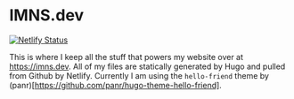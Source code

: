 # IMNS.dev
[![Netlify Status](https://api.netlify.com/api/v1/badges/3de8794b-6daf-4ff9-a5f5-f42cc0b0afed/deploy-status)](https://app.netlify.com/sites/imns/deploys)

This is where I keep all the stuff that powers my website over at https://imns.dev. All of my files are statically generated by Hugo and pulled from Github by Netlify. Currently I am using the `hello-friend` theme by (panr)[https://github.com/panr/hugo-theme-hello-friend].